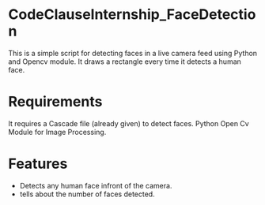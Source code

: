 # CodeClauseInternship_FaceDetection
This is a simple script for detecting faces in a live camera feed using Python and Opencv module. It draws a rectangle every time it detects a human face.

# Requirements
It requires a Cascade file (already given) to detect faces. Python Open Cv Module for Image Processing.

# Features
- Detects any human face infront of the camera.
- tells about the number of faces detected.
